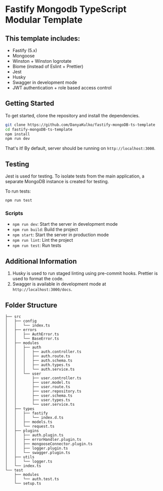 # Fastify Mongodb TypeScript Modular Template

## This template includes:

- Fastify (5.x) 
- Mongoose
- Winston + Winston logrotate
- Biome (instead of Eslint + Prettier)
- Jest
- Husky
- Swagger in development mode
- JWT authentication + role based access control


## Getting Started

To get started, clone the repository and install the dependencies.

```bash
git clone https://github.com/DanyaKulko/fastify-mongoDB-ts-template
cd fastify-mongoDB-ts-template
npm install
npm run dev
```

That's it! By default, server should be running on `http://localhost:3000`.

## Testing

Jest is used for testing. To isolate tests from the main application, a separate MongoDB instance is created for testing. 

To run tests:
```bash
npm run test
```

### Scripts

- `npm run dev`: Start the server in development mode
- `npm run build`: Build the project
- `npm start`: Start the server in production mode
- `npm run lint`: Lint the project
- `npm run test`: Run tests



## Additional Information

1. Husky is used to run staged linting using pre-commit hooks. Prettier is used to format the code.
2. Swagger is available in development mode at `http://localhost:3000/docs`.

## Folder Structure

```text
├── src
│   ├── config
│   │   └── index.ts
│   ├── errors
│   │   ├── AuthError.ts
│   │   └── BaseError.ts
│   ├── modules
│   │   ├── auth
│   │   │   ├── auth.controller.ts
│   │   │   ├── auth.route.ts
│   │   │   ├── auth.schema.ts
│   │   │   ├── auth.types.ts
│   │   │   └── auth.service.ts
│   │   └── user
│   │       ├── user.controller.ts
│   │       ├── user.model.ts
│   │       ├── user.route.ts
│   │       ├── user.repository.ts
│   │       ├── user.schema.ts
│   │       ├── user.types.ts
│   │       └── user.service.ts
│   ├── types
│   │   ├── fastify
│   │   │   └── index.d.ts
│   │   ├── models.ts
│   │   └── request.ts
│   ├── plugins
│   │   ├── auth.plugin.ts
│   │   ├── errorHandler.plugin.ts
│   │   ├── mongooseConnector.plugin.ts
│   │   ├── logger.plugin.ts
│   │   └── swagger.plugin.ts
│   ├── utils
│   │   └── logger.ts
│   └── index.ts
└── test
    ├── modules
    │   └── auth.test.ts
    └── setup.ts
```
